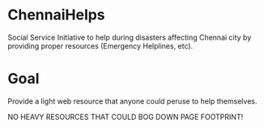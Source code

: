 # ChennaiHelps

Social Service Initiative to help during disasters affecting Chennai city by providing proper resources (Emergency Helplines, etc).

# Goal

Provide a light web resource that anyone could peruse to help themselves. 

NO HEAVY RESOURCES THAT COULD BOG DOWN PAGE FOOTPRINT!
